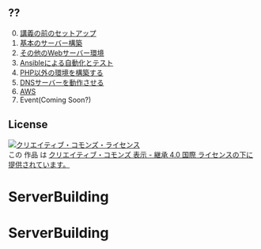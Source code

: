 ## ??

0. [講義の前のセットアップ](Section0.md)
1. [基本のサーバー構築](Section1.md)
2. [その他のWebサーバー環境](Section2.md)
3. [Ansibleによる自動化とテスト](Section3.md)
4. [PHP以外の環境を構築する](Section4.md)
5. [DNSサーバーを動作させる](Section5.md)
6. [AWS](Section6.md)
7. Event(Coming Soon?)

## License

<a rel="license" href="http://creativecommons.org/licenses/by-sa/4.0/"><img alt="クリエイティブ・コモンズ・ライセンス" style="border-width:0" src="https://i.creativecommons.org/l/by-sa/4.0/88x31.png" /></a><br />この <span xmlns:dct="http://purl.org/dc/terms/" href="http://purl.org/dc/dcmitype/Text" rel="dct:type">作品</span> は <a rel="license" href="http://creativecommons.org/licenses/by-sa/4.0/">クリエイティブ・コモンズ 表示 - 継承 4.0 国際 ライセンスの下に提供されています。</a>
# ServerBuilding
# ServerBuilding
